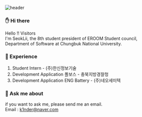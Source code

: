 ![header](https://capsule-render.vercel.app/api?type=soft&color=BDECB6&height=110&section=header&text=%30SEOKLII&fontSize=70)
### ✋ Hi there 
Hello !! Visitors <br/>
I'm SeokLii, the 8th student president of EROOM Student council, Department of Software at Chungbuk National University.

### 💎 Experience
1. Student Intern - (주)한신정보기술 
2. Development Application 폴보스 - 충북지방경찰청 
3. Development Application ENG Battery - (주)네오세미텍

### 💬 Ask me about
if you want to ask me, please send me an email. <br/>
Email : k1nder@naver.com


<!--
**SeokLii/SeokLii** is a ✨ _special_ ✨ repository because its `README.md` (this file) appears on your GitHub profile.

Here are some ideas to get you started:

- 🔭 I’m currently working on ...
- 🌱 I’m currently learning ...
- 👯 I’m looking to collaborate on ...
- 🤔 I’m looking for help with ...
- 💬 Ask me about ...
- 📫 How to reach me: ...
- 😄 Pronouns: ...
- ⚡ Fun fact: ...
-->

